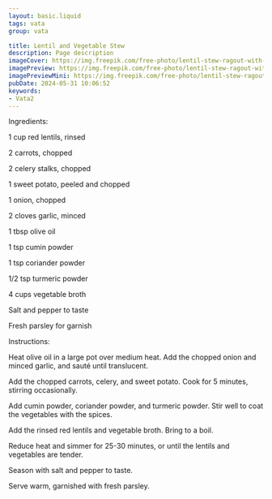```yaml
---
layout: basic.liquid
tags: vata
group: vata

title: Lentil and Vegetable Stew
description: Page description
imageCover: https://img.freepik.com/free-photo/lentil-stew-ragout-with-pumpkin-carrot-bowl-wooden-table_123827-20934.jpg?t=st=1717164961~exp=1717168561~hmac=89dc5dcba77536fa4bd2ec4d87556907f22b925eb2a99e857a4bf6e70514c8c2&w=360
imagePreview: https://img.freepik.com/free-photo/lentil-stew-ragout-with-pumpkin-carrot-bowl-wooden-table_123827-20934.jpg?t=st=1717164961~exp=1717168561~hmac=89dc5dcba77536fa4bd2ec4d87556907f22b925eb2a99e857a4bf6e70514c8c2&w=360
imagePreviewMini: https://img.freepik.com/free-photo/lentil-stew-ragout-with-pumpkin-carrot-bowl-wooden-table_123827-20934.jpg?t=st=1717164961~exp=1717168561~hmac=89dc5dcba77536fa4bd2ec4d87556907f22b925eb2a99e857a4bf6e70514c8c2&w=360
pubDate: 2024-05-31 10:06:52
keywords:
- Vata2
---
```


Ingredients:

1 cup red lentils, rinsed

2 carrots, chopped

2 celery stalks, chopped

1 sweet potato, peeled and chopped

1 onion, chopped

2 cloves garlic, minced

1 tbsp olive oil

1 tsp cumin powder

1 tsp coriander powder

1/2 tsp turmeric powder

4 cups vegetable broth

Salt and pepper to taste

Fresh parsley for garnish

Instructions:

Heat olive oil in a large pot over medium heat. Add the chopped onion and minced garlic, and sauté until translucent.

Add the chopped carrots, celery, and sweet potato. Cook for 5 minutes, stirring occasionally.

Add cumin powder, coriander powder, and turmeric powder. Stir well to coat the vegetables with the spices.

Add the rinsed red lentils and vegetable broth. Bring to a boil.

Reduce heat and simmer for 25-30 minutes, or until the lentils and vegetables are tender.

Season with salt and pepper to taste.

Serve warm, garnished with fresh parsley.

